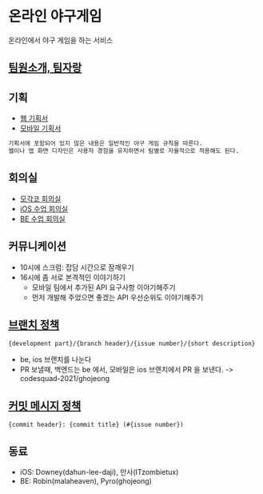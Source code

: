 # 온라인 야구게임

온라인에서 야구 게임을 하는 서비스

## [팀원소개, 팀자랑](https://github.com/ghojeong/baseball/wiki/%ED%8C%80%EC%9B%90-%EC%86%8C%EA%B0%9C,-%ED%8C%80%EC%9E%90%EB%9E%91)

## 기획

- [웹 기획서](https://docs.google.com/presentation/d/1KY4myrtBFlvr6eKvgl-CVv5Cbk1zQlo1GkTz4hNjXqE/edit?usp=sharing)
- [모바일 기획서](https://docs.google.com/presentation/d/1ADabFHrj-BQwAmhYxU9KLKleRGSZRmJFdLo0R8bIYHA/edit?usp=sharing)


```txt
기획서에 포함되어 있지 않은 내용은 일반적인 야구 게임 규칙을 따른다.
웹이나 앱 화면 디자인은 사용자 경험을 유지하면서 팀별로 자율적으로 적용해도 된다.
```

## 회의실

- [모각코 회의실](https://zoom.us/j/9139787540?pwd=K0gvZGpRRHphdTFDK0FSR0g3aExNdz09)
- [iOS 수업 회의실](https://zoom.us/j/6239506083?pwd=YjZ4OUQxclhRWmZwdGZQdDdWamFWQT09)
- [BE 수업 회의실](https://zoom.us/j/5996704860?pwd=NmxDSGJnaEl5YnB3Ky9RR09LNnlEQT09)

## 커뮤니케이션

- 10시에 스크럼: 잡담 시간으로 잠깨우기
- 16시에 좀 서로 본격적인 이야기하기
    - 모바일 팀에서 추가된 API 요구사항 이야기해주기
    - 먼저 개발해 주었으면 좋겠는 API 우선순위도 이야기해주기

## [브랜치 정책](https://github.com/ghojeong/baseball/wiki/%EB%B8%8C%EB%9E%9C%EC%B9%98-%EC%A0%95%EC%B1%85)

`{development part}/{branch header}/{issue number}/{short description}`

- be, ios 브랜치를 나눈다
- PR 보낼때, 백엔드는 be 에서, 모바일은 ios 브랜치에서 PR 을 보낸다. -> codesquad-2021/ghojeong

## [커밋 메시지 정책](https://github.com/ghojeong/baseball/wiki/%EC%BB%A4%EB%B0%8B-%EB%A9%94%EC%8B%9C%EC%A7%80-%EC%A0%95%EC%B1%85)

`{commit header}: {commit title} (#{issue number})`

## 동료

- iOS: Downey(dahun-lee-daji), 만사(ITzombietux)
- BE: Robin(malaheaven), Pyro(ghojeong)
